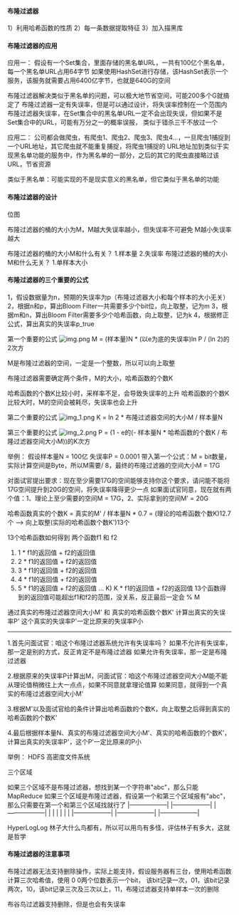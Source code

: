 #### 布隆过滤器
1）利用哈希函数的性质
2）每一条数据提取特征
3）加入描黑库

#### 布隆过滤器的应用
应用一：
假设有一个Set集合，里面存储的黑名单URL，一共有100亿个黑名单，每一个黑名单URL占用64字节
如果使用HashSet进行存储，该HashSet表示一个服务，该服务就需要占用6400亿字节，也就是640G的空间

布隆过滤器解决类似于黑名单的问题，可以极大地节省空间，可能200多个G就搞定了
布隆过滤器一定有失误率，但是可以通过设计，将失误率控制在一个范围内
布隆过滤器失误率，在Set集合中的黑名单URL一定不会出现失误，但如果不是Set集合中的URL，可能有万分之一的概率误报，
类似于错杀三千不放过一个

应用二：
公司都会做爬虫，有爬虫1、爬虫2、爬虫3、爬虫4...，一旦爬虫1捕捉到一个URL地址，其它爬虫就不能重复捕捉，将爬虫1捕捉的
URL地址加到类似于实现黑名单功能的服务中，作为黑名单的一部分，之后的其它的爬虫直接略过该URL，节省资源

类似于黑名单：可能实现的不是现实意义的黑名单，但它类似于黑名单的功能

#### 布隆过滤器的设计
位图

布隆过滤器的桶的大小为M，M越大失误率越小，但失误率不可避免
M越小失误率越大

布隆过滤器的桶的大小M和什么有关？
1.样本量
2.失误率
布隆过滤器的桶的大小M和什么无关？
1.单样本大小

#### 布隆过滤器的三个重要的公式
1，假设数据量为n，预期的失误率为p（布隆过滤器大小和每个样本的大小无关）
2，根据n和p，算出Bloom Filter一共需要多少个bit位，向上取整，记为m
3，根据m和n，算出Bloom Filter需要多少个哈希函数，向上取整，记为k
4，根据修正公式，算出真实的失误率p_true

第一个重要的公式
![img.png](img.png)
M = (样本量)N * (以e为底的失误率)ln P / (ln 2)的2次方

M是布隆过滤器的空间，一定是一个整数，所以可以向上取整

布隆过滤器需要确定两个条件，M的大小，哈希函数的个数K

哈希函数的个数K比较小时，采样率不足，会导致失误率的上升
哈希函数的个数K比较大时，M的空间会被耗尽，失误率也会上升

第二个重要的公式
![img_1.png](img_1.png)
K = ln 2 * 布隆过滤器空间的大小M / 样本量N

第三个重要的公式
![img_2.png](img_2.png)
P = (1 - e的(- 样本量N * 哈希函数的个数K / 布隆过滤器空间大小M))的K次方

举例：
假设样本量N = 100亿 失误率P = 0.0001
带入第一个公式：M = bit数量，实际计算空间是Byte，所以M需要/ 8，最终的布隆过滤器的空间大小M = 17G

对面试官提出要求：现在至少需要17G的空间能够支持你这个要求，请问能不能将17G空间提升到20G的空间，将失误率降得更少一点
如果面试官同意，现在就有两个值：1、理论上至少需要的空间M = 17G，2、实际拿到的空间M' = 20G

哈希函数真实的个数K = 真实的M' / 样本量N * 0.7 = (理论的哈希函数个数K)12.7个 --> 向上取整(实际的哈希函数个数K')13个

13个哈希函数如何得到
两个函数f1 和 f2
1) 1 * f1的返回值 + f2的返回值
2) 2 * f1的返回值 + f2的返回值
3) 3 * f1的返回值 + f2的返回值
4) 4 * f1的返回值 + f2的返回值
5) 5 * f1的返回值 + f2的返回值
   ...
   K) K * f1的返回值 + f2的返回值
   13个函数得到的返回值可能超出f1和f2的范围，没关系，反正最后一定会 % M

通过真实的布隆过滤器空间大小M' 和 真实的哈希函数个数K' 计算出真实的失误率P' 这个真实的失误率P'一定比原来的失误率P小

----------------------------------  -------------------------------------------------
1.首先问面试官：咱这个布隆过滤器系统允许有失误率吗？
如果不允许有失误率，那一定是别的方式，反正肯定不是布隆过滤器
如果允许有失误率，那一定是布隆过滤器

2.根据原来的失误率P计算出M，问面试官：咱这个布隆过滤器空间大小M能不能从理论值稍微往上大一点点，如果不同意就拿理论值算
如果同意，就得到一个真实的布隆过滤器空间大小M'

3.根据M'以及面试官给的条件计算出哈希函数的个数K，向上取整之后得到真实的哈希函数的个数K'

4.最后根据样本量N、真实的布隆过滤器空间大小M'、真实的哈希函数的个数K'，计算出真实的失误率P'，这个P'一定比原来的P小

举例：
HDFS 高密度文件系统

三个区域

如果三个区域不是布隆过滤器，想找到某一个字符串"abc"，那么只能MapReduce
如果三个区域是布隆过滤器，假设第一个和第三个区域报有"abc"，那么只需要在第一个和第三个区域找就行了
|——————|  |——————|  |——————|
|      |  |      |  |      |
|——————|  |——————|  |——————|

HyperLogLog 林子大什么鸟都有，所以可以用鸟有多怪，评估林子有多大，这就是哲学

#### 布隆过滤器的注意事项
布隆过滤器无法支持删除操作，实际上能支持，假设服务器有三台，使用哈希函数计算三次哈希值，使用 0 0两个位数表示一个bit，
该bit记录一次，01，该bit记录两次，10，该bit记录三次及三次以上，11，布隆过滤器支持单样本一次的删除

布谷鸟过滤器支持删除，但是也会有失误率